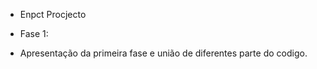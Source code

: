 - Enpct Procjecto

- Fase 1:
* Apresentação da primeira fase e união de diferentes parte do codigo.
